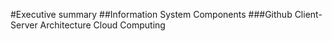 #Executive summary
##Information System Components
###Github
Client-Server Architecture
Cloud Computing

